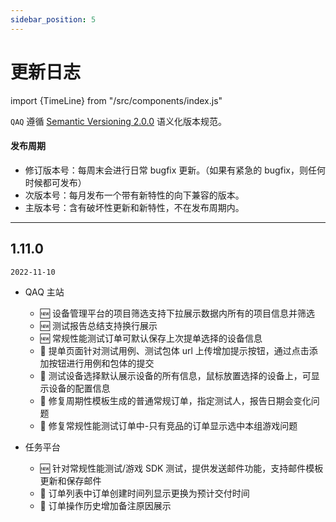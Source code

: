 ```yaml
---
sidebar_position: 5
---
```


# 更新日志

import {TimeLine} from "/src/components/index.js"

`QAQ` 遵循 [Semantic Versioning 2.0.0](http://semver.org/lang/zh-CN/) 语义化版本规范。

#### 发布周期

- 修订版本号：每周末会进行日常 bugfix 更新。（如果有紧急的 bugfix，则任何时候都可发布）
- 次版本号：每月发布一个带有新特性的向下兼容的版本。
- 主版本号：含有破坏性更新和新特性，不在发布周期内。

---

## 1.11.0

`2022-11-10`

- QAQ 主站

  - 🆕 设备管理平台的项目筛选支持下拉展示数据内所有的项目信息并筛选
  - 🆕 测试报告总结支持换行展示
  - 🆕 常规性能测试订单可默认保存上次提单选择的设备信息
  - 💄 提单页面针对测试用例、测试包体 url 上传增加提示按钮，通过点击添加按钮进行用例和包体的提交
  - 💄 测试设备选择默认展示设备的所有信息，鼠标放置选择的设备上，可显示设备的配置信息
  - 🐞 修复周期性模板生成的普通常规订单，指定测试人，报告日期会变化问题
  - 🐞 修复常规性能测试订单中-只有竞品的订单显示选中本组游戏问题

- 任务平台
  - 🆕 针对常规性能测试/游戏 SDK 测试，提供发送邮件功能，支持邮件模板更新和保存邮件
  - 💄 订单列表中订单创建时间列显示更换为预计交付时间
  - 💄 订单操作历史增加备注原因展示

